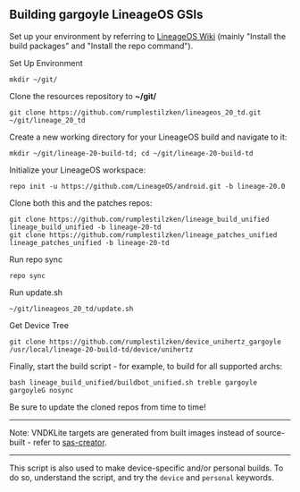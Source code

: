 
## Building gargoyle LineageOS GSIs ##

Set up your environment by referring to [LineageOS Wiki](https://wiki.lineageos.org/devices/TP1803/build) (mainly "Install the build packages" and "Install the repo command").

Set Up Environment

    mkdir ~/git/

Clone the resources repository to **~/git/**

    git clone https://github.com/rumplestilzken/lineageos_20_td.git ~/git/lineage_20_td

Create a new working directory for your LineageOS build and navigate to it:

    mkdir ~/git/lineage-20-build-td; cd ~/git/lineage-20-build-td

Initialize your LineageOS workspace:

    repo init -u https://github.com/LineageOS/android.git -b lineage-20.0

Clone both this and the patches repos:

    git clone https://github.com/rumplestilzken/lineage_build_unified lineage_build_unified -b lineage-20-td
    git clone https://github.com/rumplestilzken/lineage_patches_unified lineage_patches_unified -b lineage-20-td

Run repo sync
    
    repo sync

Run update.sh
    
    ~/git/lineageos_20_td/update.sh

Get Device Tree

    git clone https://github.com/rumplestilzken/device_unihertz_gargoyle /usr/local/lineage-20-build-td/device/unihertz
 
Finally, start the build script - for example, to build for all supported archs:

    bash lineage_build_unified/buildbot_unified.sh treble gargoyle gargoyleG nosync

Be sure to update the cloned repos from time to time!

---

Note: VNDKLite targets are generated from built images instead of source-built - refer to [sas-creator](https://github.com/AndyCGYan/sas-creator).

---

This script is also used to make device-specific and/or personal builds. To do so, understand the script, and try the `device` and `personal` keywords.
